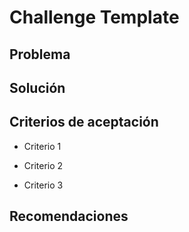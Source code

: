 # Challenge Template

## Problema


## Solución


## Criterios de aceptación

- Criterio 1

- Criterio 2

- Criterio 3

## Recomendaciones
